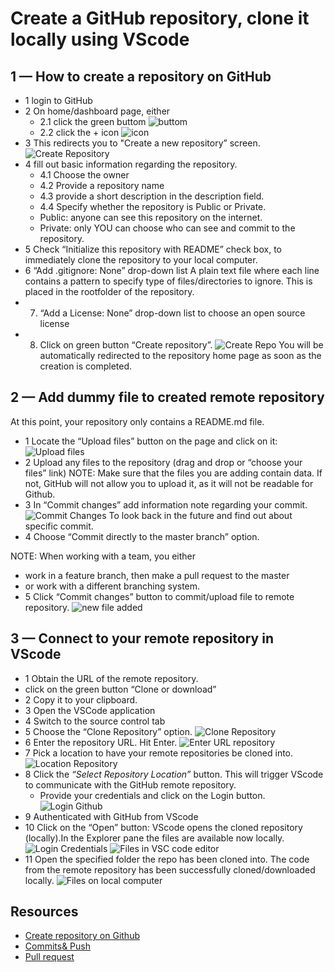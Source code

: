 # Create a GitHub repository, clone it locally using VScode

## 1 — How to create a repository on GitHub

- 1 login to GitHub
- 2 On home/dashboard page, either
  - 2.1 click the green buttom
    ![buttom](https://github.com/dianavile/git-VSC/blob/main/img/1Bottom.png)
  - 2.2 click the + icon
    ![icon](https://github.com/dianavile/git-VSC/blob/main/img/2Icon.png)
- 3 This redirects you to "Create a new repository” screen.
  ![Create Repository](https://github.com/dianavile/git-VSC/blob/main/img/3CreateRepository.png)
- 4 fill out basic information regarding the repository.
  - 4.1 Choose the owner
  - 4.2 Provide a repository name
  - 4.3 provide a short description in the description field.
  - 4.4 Specify whether the repository is Public or Private.
  - Public: anyone can see this repository on the internet.
  - Private: only YOU can choose who can see and commit to the repository.
- 5 Check “Initialize this repository with README” check box,
  to immediately clone the repository to your local computer.
- 6 “Add .gitignore: None” drop-down list
  A plain text file where each line contains a pattern to specify type of files/directories to ignore. This is placed in the rootfolder of the repository.
- 7. “Add a License: None” drop-down list
     to choose an open source license
- 8. Click on green button “Create repository”.
     ![Create Repo](https://github.com/dianavile/git-VSC/blob/main/img/4CreateRepo.png)
     You will be automatically redirected to the repository home page as soon as the creation is completed.

## 2 — Add dummy file to created remote repository
At this point, your repository only contains a README.md file.

- 1 Locate the “Upload files” button on the page and click on it:
    ![Upload files](https://github.com/dianavile/git-VSC/blob/main/img/5UploadFiles.png)
- 2 Upload any files to the repository (drag and drop or “choose your files” link)
NOTE: Make sure that the files you are adding contain data. If not, GitHub will not allow you to upload it, as it will not be readable for Github.
- 3 In “Commit changes” add information note regarding your commit.
  ![Commit Changes](https://github.com/dianavile/git-VSC/blob/main/img/6CommitChanges.png)
  To look back in the future and find out about specific commit.
- 4 Choose “Commit directly to the master branch” option.

NOTE: When working with a team, you either
- work in a feature branch, then make a pull request to the master
- or work with a different branching system.
- 5 Click “Commit changes” button to commit/upload file to remote repository.
  ![new file added](https://github.com/dianavile/git-VSC/blob/main/img/7NewDummyFileAdded.png)
  
## 3 — Connect to your remote repository in VScode
- 1 Obtain the URL of the remote repository.
- click on the green button “Clone or download”
- 2 Copy it to your clipboard.
- 3 Open the VSCode application
- 4 Switch to the source control tab
- 5 Choose the “Clone Repository” option.
  ![Clone Repository](https://github.com/dianavile/git-VSC/blob/main/img/8CloneRepository.png)
- 6 Enter the repository URL. Hit Enter.
  ![Enter URL repository](/github.com/dianavile/git-VSC/blob/main/img/9AddURLRepository.png)
- 7 Pick a location to have your remote repositories be cloned into.
  ![Location Repository](https://github.com/dianavile/git-VSC/blob/main/img/10LocationRepository.png)
- 8 Click the *“Select Repository Location”* button.
  This will trigger VScode to communicate with the GitHub remote repository.
  - Provide your credentials and click on the Login button.
  ![Login Github](https://github.com/dianavile/git-VSC/blob/main/img/11LoginGithub.png)
- 9 Authenticated with GitHub from VScode
- 10 Click on the “Open” button: VScode opens the cloned repository (locally).In the Explorer pane the files are available now locally.
 ![Login Credentials]( https://github.com/dianavile/git-VSC/blob/main/img/12LoginCredentials.png)
  ![Files in VSC code editor](https://github.com/dianavile/git-VSC/blob/main/img/13FilesInVSCEditor.png)
- 11 Open the specified folder the repo has been cloned into.
  The code from the remote repository has been successfully cloned/downloaded locally.
  ![Files on local computer](https://github.com/dianavile/git-VSC/blob/main/img/14FilesOnLocalComputer.png)

## Resources
- [Create repository on Github](https://medium.com/@Zeroesandones/how-to-create-a-repository-on-github-and-clone-it-locally-using-vscode-91543517a455)
- [Commits& Push](https://medium.com/@Zeroesandones/how-to-commit-and-push-your-changes-to-your-github-repository-in-vscode-77a7a3d7dd02)
- [Pull request](https://scotch.io/tutorials/creating-your-first-pull-request-in-github)



